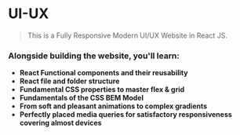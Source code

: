 # UI-UX
> This is a Fully Responsive Modern UI/UX Website in React JS.
### Alongside building the website, you'll learn:

- **React Functional components and their reusability**
- **React file and folder structure**
- **Fundamental CSS properties to master flex & grid**
- **Fundamentals of the CSS BEM Model**
- **From soft and pleasant animations to complex gradients**
- **Perfectly placed media queries for satisfactory responsiveness covering almost devices**
